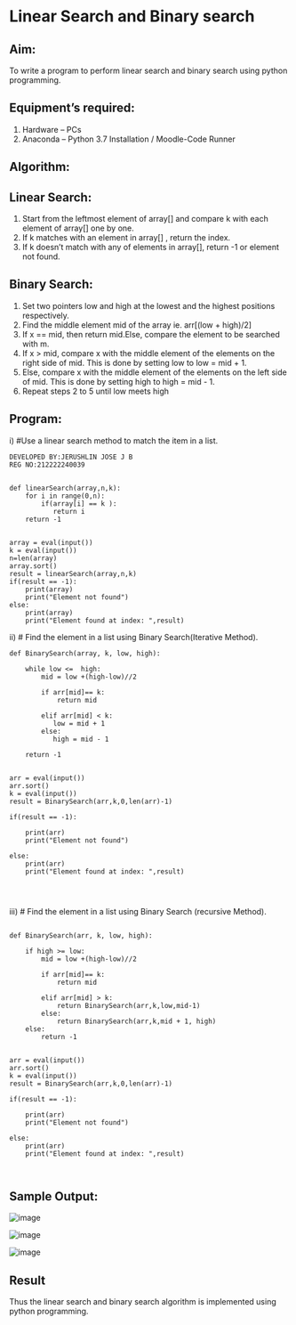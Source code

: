 # Linear Search and Binary search
## Aim:
To write a program to perform linear search and binary search using python programming.
## Equipment’s required:
1.	Hardware – PCs
2.	Anaconda – Python 3.7 Installation / Moodle-Code Runner
## Algorithm:
## Linear Search:
1.	Start from the leftmost element of array[] and compare k with each element of array[] one by one.
2.	If k matches with an element in array[] , return the index.
3.	If k doesn’t match with any of elements in array[], return -1 or element not found.
## Binary Search:
1.	Set two pointers low and high at the lowest and the highest positions respectively.
2.	Find the middle element mid of the array ie. arr[(low + high)/2]
3.	If x == mid, then return mid.Else, compare the element to be searched with m.
4.	If x > mid, compare x with the middle element of the elements on the right side of mid. This is done by setting low to low = mid + 1.
5.	Else, compare x with the middle element of the elements on the left side of mid. This is done by setting high to high = mid - 1.
6.	Repeat steps 2 to 5 until low meets high
## Program:
i)	#Use a linear search method to match the item in a list.
```
DEVELOPED BY:JERUSHLIN JOSE J B
REG NO:212222240039
```



```

def linearSearch(array,n,k):
    for i in range(0,n):
        if(array[i] == k ):
           return i
    return -1
          
    
array = eval(input())
k = eval(input())
n=len(array)
array.sort()
result = linearSearch(array,n,k)
if(result == -1):
    print(array)
    print("Element not found")
else:
    print(array)
    print("Element found at index: ",result)

```
ii)	# Find the element in a list using Binary Search(Iterative Method).
```
def BinarySearch(array, k, low, high):
    
    while low <=  high:
        mid = low +(high-low)//2
        
        if arr[mid]== k:
            return mid
            
        elif arr[mid] < k:
           low = mid + 1
        else:
           high = mid - 1
   
    return -1    
    
    
arr = eval(input())
arr.sort()
k = eval(input())
result = BinarySearch(arr,k,0,len(arr)-1)

if(result == -1):
    
    print(arr)
    print("Element not found")

else:                                                                           
    print(arr)
    print("Element found at index: ",result)




```
iii)	# Find the element in a list using Binary Search (recursive Method).
```

def BinarySearch(arr, k, low, high):
    
    if high >= low:
        mid = low +(high-low)//2
        
        if arr[mid]== k:
            return mid
            
        elif arr[mid] > k:
            return BinarySearch(arr,k,low,mid-1)
        else:
            return BinarySearch(arr,k,mid + 1, high)
    else:
        return -1    
    
    
arr = eval(input())
arr.sort()
k = eval(input())
result = BinarySearch(arr,k,0,len(arr)-1)

if(result == -1):
    
    print(arr)
    print("Element not found")

else:
    print(arr)
    print("Element found at index: ",result)



```
## Sample  Output:




![image](https://github.com/Jerushli/Search-Algorithm/assets/120041243/2ea2e25e-0f70-437c-be9a-50978f39b429)




![image](https://github.com/Jerushli/Search-Algorithm/assets/120041243/7b74b183-a87d-486f-981d-b5f3da001478)






![image](https://github.com/Jerushli/Search-Algorithm/assets/120041243/a7eea2b7-2194-49d9-8aaf-9675beb53ff1)






## Result
Thus the linear search and binary search algorithm is implemented using python programming.
